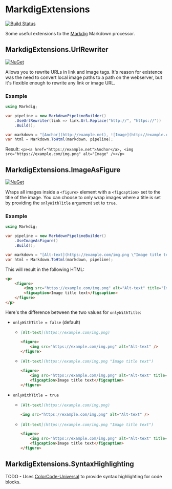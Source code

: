 # MarkdigExtensions
[![Build Status](https://dev.azure.com/arthurrump/MarkdigExtensions/_apis/build/status/CI?branchName=master)](https://dev.azure.com/arthurrump/MarkdigExtensions/_build/latest?definitionId=15&branchName=master)

Some useful extensions to the [Markdig](https://github.com/lunet-io/markdig) Markdown processor.

## MarkdigExtensions.UrlRewriter
[![NuGet](https://img.shields.io/nuget/v/MarkdigExtensions.UrlRewriter.svg)](https://www.nuget.org/packages/MarkdigExtensions.UrlRewriter/)

Allows you to rewrite URLs in link and image tags. It's reason for existence was the need to convert local image paths to a path on the webserver, but it's flexible enough to rewrite any link or image URL.

### Example

```csharp
using Markdig;

var pipeline = new MarkdownPipelineBuilder()
    .UseUrlRewriter(link => link.Url.Replace("http://", "https://"))
    .Build();

var markdown = "[Anchor](http://example.net), ![Image](http://example.com/img.png)";
var html = Markdown.ToHtml(markdown, pipeline);
```

Result: `<p><a href="https://example.net">Anchor</a>, <img src="https://example.com/img.png" alt="Image" /></p>`

## MarkdigExtensions.ImageAsFigure
[![NuGet](https://img.shields.io/nuget/v/MarkdigExtensions.ImageAsFigure.svg)](https://www.nuget.org/packages/MarkdigExtensions.ImageAsFigure/)

Wraps all images inside a `<figure>` element with a `<figcaption>` set to the title of the image. You can choose to only wrap images where a title is set by providing the `onlyWithTitle` argument set to `true`.

### Example

```csharp
using Markdig;

var pipeline = new MarkdownPipelineBuilder()
    .UseImageAsFigure()
    .Build();

var markdown = "[Alt-text](https://example.com/img.png \"Image title text\")";
var html = Markdown.ToHtml(markdown, pipeline);
```

This will result in the following HTML:

```html
<p>
    <figure>
    	<img src="https://example.com/img.png" alt="Alt-text" title="Image title text" />
        <figcaption>Image title text</figcaption>
    </figure>
</p>
```

Here's the difference between the two values for `onlyWithTitle`:

- `onlyWithTitle = false` (default)

  - ```markdown
    [Alt-text](https://example.com/img.png)
    ```

    ```html
    <figure>
    	<img src="https://example.com/img.png" alt="Alt-text" />
    </figure>
    ```

  - ```markdown
    [Alt-text](https://example.com/img.png "Image title text")
    ```

    ```html
    <figure>
        <img src="https://example.com/img.png" alt="Alt-text" title="Image title text" />
        <figcaption>Image title text</figcaption>
    </figure>
    ```

- `onlyWithTitle = true`

  - ```markdown
    [Alt-text](https://example.com/img.png)
    ```

    ```html
    <img src="https://example.com/img.png" alt="Alt-text" />
    ```

  - ```markdown
    [Alt-text](https://example.com/img.png "Image title text")
    ```

    ```html
    <figure>
        <img src="https://example.com/img.png" alt="Alt-text" title="Image title text" />
        <figcaption>Image title text</figcaption>
    </figure>
    ```

## MarkdigExtensions.SyntaxHighlighting

TODO - Uses [ColorCode-Universal](https://github.com/WilliamABradley/ColorCode-Universal) to provide syntax highlighting for code blocks.
